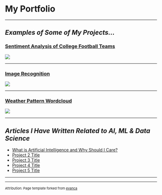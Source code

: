 # **My Portfolio**

---

## *Examples of Some of My Projects...*

### [Sentiment Analysis of College Football Teams](/sample_page)
<img src="images/dummy_thumbnail.jpg?raw=true"/>

---
### [Image Recognition](/pdf/sample_presentation.pdf)
<img src="images/dummy_thumbnail.jpg?raw=true"/>

---
### [Weather Pattern Wordcloud](http://example.com/)
<img src="images/dummy_thumbnail.jpg?raw=true"/>

---

## *Articles I Have Written Related to AI, ML & Data Science*

- [What is Artificial Intelligence and Why Should I Care?](https://www.linkedin.com/pulse/what-artificial-intelligence-why-should-i-care-john-dennis/)
- [Project 2 Title](http://example.com/)
- [Project 3 Title](http://example.com/)
- [Project 4 Title](http://example.com/)
- [Project 5 Title](http://example.com/)

---




---
<p style="font-size:11px">Attribution:  Page template forked from <a href="https://github.com/evanca/quick-portfolio">evanca</a></p>
<!-- Remove above link if you don't want to attribute -->
